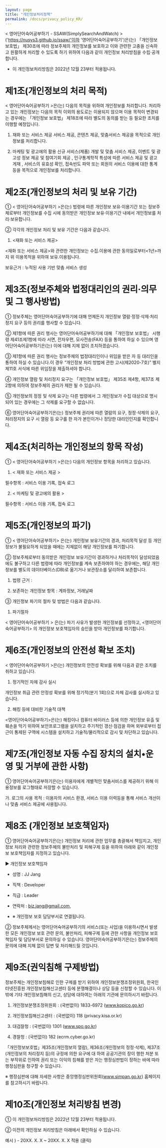 ```yaml
---
layout: page
title: "개인정보처리정책"
permalink: /docs/privacy_policy_KR/
---
```


< 영어단어숙어공부하기 - SSAW(SimplySearchAndWatch) >('https://nusys3.github.io/ssaw/'이하 '영어단어숙어공부하기')은(는) 「개인정보 보호법」 제30조에 따라 정보주체의 개인정보를 보호하고 이와 관련한 고충을 신속하고 원활하게 처리할 수 있도록 하기 위하여 다음과 같이 개인정보 처리방침을 수립·공개합니다.

- 이 개인정보처리방침은 2022년 12월 23부터 적용됩니다.



# 제1조(개인정보의 처리 목적)


< 영어단어숙어공부하기 >은(는) 다음의 목적을 위하여 개인정보를 처리합니다. 처리하고 있는 개인정보는 다음의 목적 이외의 용도로는 이용되지 않으며 이용 목적이 변경되는 경우에는 「개인정보 보호법」 제18조에 따라 별도의 동의를 받는 등 필요한 조치를 이행할 예정입니다.

1. 재화 또는 서비스 제공
서비스 제공, 콘텐츠 제공, 맞춤서비스 제공을 목적으로 개인정보를 처리합니다.

2. 마케팅 및 광고에의 활용
신규 서비스(제품) 개발 및 맞춤 서비스 제공, 이벤트 및 광고성 정보 제공 및 참여기회 제공 , 인구통계학적 특성에 따른 서비스 제공 및 광고 게재 , 서비스의 유효성 확인, 접속빈도 파악 또는 회원의 서비스 이용에 대한 통계 등을 목적으로 개인정보를 처리합니다.



# 제2조(개인정보의 처리 및 보유 기간)


① < 영어단어숙어공부하기 >은(는) 법령에 따른 개인정보 보유·이용기간 또는 정보주체로부터 개인정보를 수집 시에 동의받은 개인정보 보유·이용기간 내에서 개인정보를 처리·보유합니다.



② 각각의 개인정보 처리 및 보유 기간은 다음과 같습니다.

1. <재화 또는 서비스 제공>

<재화 또는 서비스 제공>와 관련한 개인정보는 수집.이용에 관한 동의일로부터<1년>까지 위 이용목적을 위하여 보유.이용됩니다.

보유근거 : 누적된 사용 기반 맞춤 서비스 생성



# 제3조(정보주체와 법정대리인의 권리·의무 및 그 행사방법)


① 정보주체는 영어단어숙어공부하기에 대해 언제든지 개인정보 열람·정정·삭제·처리정지 요구 등의 권리를 행사할 수 있습니다.

② 제1항에 따른 권리 행사는 영어단어숙어공부하기에 대해 「개인정보 보호법」 시행령 제41조제1항에 따라 서면, 전자우편, 모사전송(FAX) 등을 통하여 하실 수 있으며 영어단어숙어공부하기은(는) 이에 대해 지체 없이 조치하겠습니다.

③ 제1항에 따른 권리 행사는 정보주체의 법정대리인이나 위임을 받은 자 등 대리인을 통하여 하실 수 있습니다.이 경우 “개인정보 처리 방법에 관한 고시(제2020-7호)” 별지 제11호 서식에 따른 위임장을 제출하셔야 합니다.

④ 개인정보 열람 및 처리정지 요구는 「개인정보 보호법」 제35조 제4항, 제37조 제2항에 의하여 정보주체의 권리가 제한 될 수 있습니다.

⑤ 개인정보의 정정 및 삭제 요구는 다른 법령에서 그 개인정보가 수집 대상으로 명시되어 있는 경우에는 그 삭제를 요구할 수 없습니다.

⑥ 영어단어숙어공부하기은(는) 정보주체 권리에 따른 열람의 요구, 정정·삭제의 요구, 처리정지의 요구 시 열람 등 요구를 한 자가 본인이거나 정당한 대리인인지를 확인합니다.



# 제4조(처리하는 개인정보의 항목 작성)



① < 영어단어숙어공부하기 >은(는) 다음의 개인정보 항목을 처리하고 있습니다.

1. < 재화 또는 서비스 제공 >

필수항목 : 서비스 이용 기록, 접속 로그


2. < 마케팅 및 광고에의 활용 >

필수항목 : 서비스 이용 기록, 접속 로그



# 제5조(개인정보의 파기)



① < 영어단어숙어공부하기> 은(는) 개인정보 보유기간의 경과, 처리목적 달성 등 개인정보가 불필요하게 되었을 때에는 지체없이 해당 개인정보를 파기합니다.



② 정보주체로부터 동의받은 개인정보 보유기간이 경과하거나 처리목적이 달성되었음에도 불구하고 다른 법령에 따라 개인정보를 계속 보존하여야 하는 경우에는, 해당 개인정보를 별도의 데이터베이스(DB)로 옮기거나 보관장소를 달리하여 보존합니다.

1. 법령 근거 :

2. 보존하는 개인정보 항목 : 계좌정보, 거래날짜



③ 개인정보 파기의 절차 및 방법은 다음과 같습니다.

1. 파기절차

< 영어단어숙어공부하기 > 은(는) 파기 사유가 발생한 개인정보를 선정하고, <영어단어숙어공부하기> 의 개인정보 보호책임자의 승인을 받아 개인정보를 파기합니다.



# 제6조(개인정보의 안전성 확보 조치)


< 영어단어숙어공부하기 >은(는) 개인정보의 안전성 확보를 위해 다음과 같은 조치를 취하고 있습니다.

1. 정기적인 자체 감사 실시

개인정보 취급 관련 안정성 확보를 위해 정기적(분기 1회)으로 자체 감사를 실시하고 있습니다.


2. 해킹 등에 대비한 기술적 대책

<영어단어숙어공부하기>은(는) 해킹이나 컴퓨터 바이러스 등에 의한 개인정보 유출 및 훼손을 막기 위하여 보안프로그램을 설치하고 주기적인 갱신·점검을 하며 외부로부터 접근이 통제된 구역에 시스템을 설치하고 기술적/물리적으로 감시 및 차단하고 있습니다.



# 제7조(개인정보 자동 수집 장치의 설치•운영 및 거부에 관한 사항)



① 영어단어숙어공부하기은(는) 이용자에게 개별적인 맞춤서비스를 제공하기 위해 이용정보를 로그형태로 저장할 수 있습니다. 

가. 로그의 사용 목적 : 이용자의 서비스 환경, 서비스 이용 이력등을 통해 서비스 개선이나 맞춤 서비스 제공에 사용됩니다. 

# 제8조 (개인정보 보호책임자)

① 영어단어숙어공부하기은(는) 개인정보 처리에 관한 업무를 총괄해서 책임지고, 개인정보 처리와 관련한 정보주체의 불만처리 및 피해구제 등을 위하여 아래와 같이 개인정보 보호책임자를 지정하고 있습니다.

▶ 개인정보 보호책임자

- 성명 : JJ Jang

- 직책 : Developer

- 직급 : Leader

- 연락처 : biz.jang@gmail.com,

- ※ 개인정보 보호 담당부서로 연결됩니다.



② 정보주체께서는 영어단어숙어공부하기의 서비스(또는 사업)을 이용하시면서 발생한 모든 개인정보 보호 관련 문의, 불만처리, 피해구제 등에 관한 사항을 개인정보 보호책임자 및 담당부서로 문의하실 수 있습니다. 영어단어숙어공부하기은(는) 정보주체의 문의에 대해 지체 없이 답변 및 처리해드릴 것입니다.





# 제9조(권익침해 구제방법)



정보주체는 개인정보침해로 인한 구제를 받기 위하여 개인정보분쟁조정위원회, 한국인터넷진흥원 개인정보침해신고센터 등에 분쟁해결이나 상담 등을 신청할 수 있습니다. 이 밖에 기타 개인정보침해의 신고, 상담에 대하여는 아래의 기관에 문의하시기 바랍니다.



1. 개인정보분쟁조정위원회 : (국번없이) 1833-6972 (www.kopico.go.kr)

2. 개인정보침해신고센터 : (국번없이) 118 (privacy.kisa.or.kr)

3. 대검찰청 : (국번없이) 1301 (www.spo.go.kr)

4. 경찰청 : (국번없이) 182 (ecrm.cyber.go.kr)



「개인정보보호법」제35조(개인정보의 열람), 제36조(개인정보의 정정·삭제), 제37조(개인정보의 처리정지 등)의 규정에 의한 요구에 대 하여 공공기관의 장이 행한 처분 또는 부작위로 인하여 권리 또는 이익의 침해를 받은 자는 행정심판법이 정하는 바에 따라 행정심판을 청구할 수 있습니다.



※ 행정심판에 대해 자세한 사항은 중앙행정심판위원회(www.simpan.go.kr) 홈페이지를 참고하시기 바랍니다.



# 제10조(개인정보 처리방침 변경)



① 이 개인정보처리방침은 2022년 12월 23부터 적용됩니다.

② 이전의 개인정보 처리방침은 아래에서 확인하실 수 있습니다.

예시 ) - 20XX. X. X ~ 20XX. X. X 적용 (클릭)